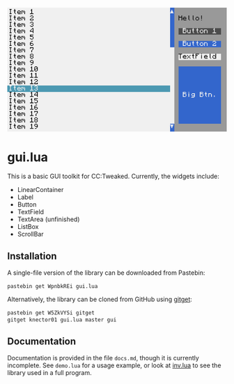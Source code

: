 ![Screenshot](https://github.com/knector01/gui.lua/blob/master/gui-screenshot.png?raw=true)

# gui.lua

This is a basic GUI toolkit for CC:Tweaked. Currently, the widgets include:

* LinearContainer
* Label
* Button
* TextField
* TextArea (unfinished)
* ListBox
* ScrollBar

## Installation

A single-file version of the library can be downloaded from Pastebin:
```
pastebin get WpnbkREi gui.lua
```

Alternatively, the library can be cloned from GitHub using [gitget](https://www.computercraft.info/forums2/index.php?/topic/17387-gitget-version-2-release/):

```
pastebin get W5ZkVYSi gitget
gitget knector01 gui.lua master gui
```

## Documentation

Documentation is provided in the file `docs.md`, though it is currently incomplete. See `demo.lua` for a usage example, or look at [inv.lua](https://github.com/knector01/inv.lua) to see the library used in a full program.